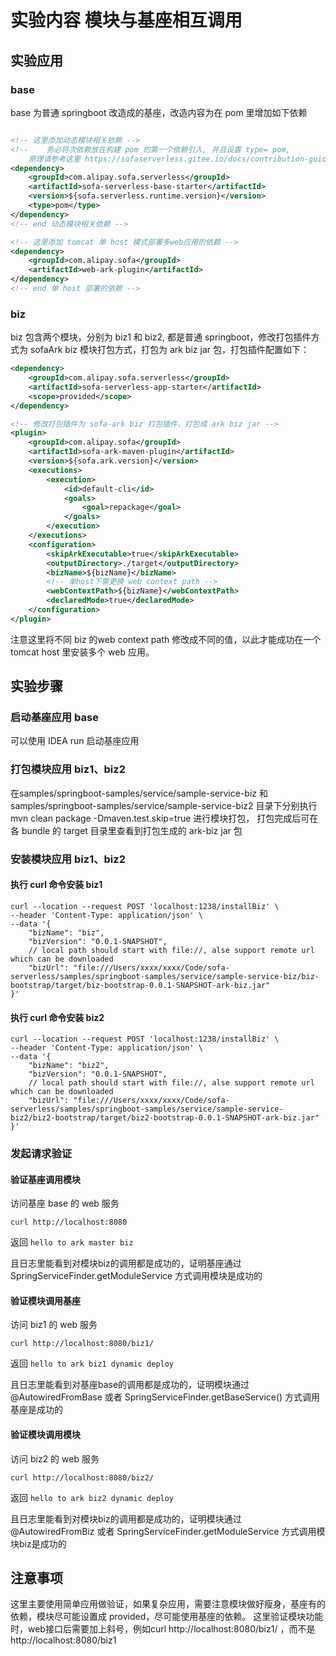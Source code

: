 
# 实验内容  模块与基座相互调用
## 实验应用
### base
base 为普通 springboot 改造成的基座，改造内容为在 pom 里增加如下依赖
```xml

<!-- 这里添加动态模块相关依赖 -->
<!--    务必将次依赖放在构建 pom 的第一个依赖引入, 并且设置 type= pom, 
    原理请参考这里 https://sofaserverless.gitee.io/docs/contribution-guidelines/runtime/multi-app-padater/ -->
<dependency>
    <groupId>com.alipay.sofa.serverless</groupId>
    <artifactId>sofa-serverless-base-starter</artifactId>
    <version>${sofa.serverless.runtime.version}</version>
    <type>pom</type>
</dependency>
<!-- end 动态模块相关依赖 -->

<!-- 这里添加 tomcat 单 host 模式部署多web应用的依赖 -->
<dependency>
    <groupId>com.alipay.sofa</groupId>
    <artifactId>web-ark-plugin</artifactId>
</dependency>
<!-- end 单 host 部署的依赖 -->

```

### biz
biz 包含两个模块，分别为 biz1 和 biz2, 都是普通 springboot，修改打包插件方式为 sofaArk biz 模块打包方式，打包为 ark biz jar 包，打包插件配置如下：
```xml
<dependency>
    <groupId>com.alipay.sofa.serverless</groupId>
    <artifactId>sofa-serverless-app-starter</artifactId>
    <scope>provided</scope>
</dependency>

<!-- 修改打包插件为 sofa-ark biz 打包插件，打包成 ark biz jar -->
<plugin>
    <groupId>com.alipay.sofa</groupId>
    <artifactId>sofa-ark-maven-plugin</artifactId>
    <version>${sofa.ark.version}</version>
    <executions>
        <execution>
            <id>default-cli</id>
            <goals>
                <goal>repackage</goal>
            </goals>
        </execution>
    </executions>
    <configuration>
        <skipArkExecutable>true</skipArkExecutable>
        <outputDirectory>./target</outputDirectory>
        <bizName>${bizName}</bizName>
        <!-- 单host下需更换 web context path -->
        <webContextPath>${bizName}</webContextPath>
        <declaredMode>true</declaredMode>
    </configuration>
</plugin>
```
注意这里将不同 biz 的web context path 修改成不同的值，以此才能成功在一个 tomcat host 里安装多个 web 应用。


## 实验步骤

### 启动基座应用 base

可以使用 IDEA run 启动基座应用

### 打包模块应用 biz1、biz2

在samples/springboot-samples/service/sample-service-biz 和 samples/springboot-samples/service/sample-service-biz2 目录下分别执行 mvn clean package -Dmaven.test.skip=true 进行模块打包， 打包完成后可在各 bundle 的 target 目录里查看到打包生成的 ark-biz jar 包

### 安装模块应用 biz1、biz2

#### 执行 curl 命令安装 biz1

```shell
curl --location --request POST 'localhost:1238/installBiz' \
--header 'Content-Type: application/json' \
--data '{
    "bizName": "biz",
    "bizVersion": "0.0.1-SNAPSHOT",
    // local path should start with file://, alse support remote url which can be downloaded
    "bizUrl": "file:///Users/xxxx/xxxx/Code/sofa-serverless/samples/springboot-samples/service/sample-service-biz/biz-bootstrap/target/biz-bootstrap-0.0.1-SNAPSHOT-ark-biz.jar"
}'
```

#### 执行 curl 命令安装 biz2

```shell
curl --location --request POST 'localhost:1238/installBiz' \
--header 'Content-Type: application/json' \
--data '{
    "bizName": "biz2",
    "bizVersion": "0.0.1-SNAPSHOT",
    // local path should start with file://, alse support remote url which can be downloaded
    "bizUrl": "file:///Users/xxxx/xxxx/Code/sofa-serverless/samples/springboot-samples/service/sample-service-biz2/biz2-bootstrap/target/biz2-bootstrap-0.0.1-SNAPSHOT-ark-biz.jar"
}'
```

### 发起请求验证

#### 验证基座调用模块

访问基座 base 的 web 服务
```shell
curl http://localhost:8080
```
返回 `hello to ark master biz`

且日志里能看到对模块biz的调用都是成功的，证明基座通过 SpringServiceFinder.getModuleService 方式调用模块是成功的

#### 验证模块调用基座

访问 biz1 的 web 服务
```shell
curl http://localhost:8080/biz1/
```
返回 `hello to ark biz1 dynamic deploy`

且日志里能看到对基座base的调用都是成功的，证明模块通过 @AutowiredFromBase 或者 SpringServiceFinder.getBaseService() 方式调用基座是成功的

#### 验证模块调用模块

访问 biz2 的 web 服务
```shell
curl http://localhost:8080/biz2/
```
返回 `hello to ark biz2 dynamic deploy`

且日志里能看到对模块biz的调用都是成功的，证明模块通过 @AutowiredFromBiz 或者 SpringServiceFinder.getModuleService 方式调用模块biz是成功的

## 注意事项
这里主要使用简单应用做验证，如果复杂应用，需要注意模块做好瘦身，基座有的依赖，模块尽可能设置成 provided，尽可能使用基座的依赖。
这里验证模块功能时，web接口后需要加上斜号，例如curl http://localhost:8080/biz1/ ，而不是 http://localhost:8080/biz1

